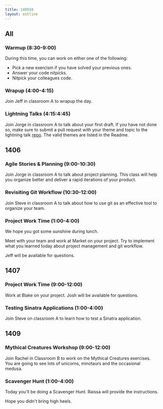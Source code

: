```yaml
---
title: 140910
layout: outline
---
```


## All

### Warmup (8:30-9:00)

During this time, you can work on either one of the following:

* Pick a new exercism if you have solved your previous ones.
* Answer your code nitpicks.
* Nitpick your colleagues code.

### Wrapup (4:00-4:15)

Join Jeff in classroom A to wrapup the day.

### Lightning Talks (4:15:4:45)

Join Jorge in classroom A to talk about your first draft. If you have not done so, make sure to submit a pull request with your theme and topic to the lightning talk [repo](https://github.com/turingschool/lightning_talks). The valid themes are listed in the Readme.

## 1406

### Agile Stories & Planning (9:00-10:30)

Join Jorge in classroom A to talk about project planning. This class will help you organize better and deliver a rapid iterations of your product.

### Revisiting Git Workflow (10:30-12:00)

Join Steve in classroom A to talk about how to use git as an effective tool to organize your team.

### Project Work Time (1:00-4:00)

We hope you got some sunshine during lunch.

Meet with your team and work at Market on your project. Try to implement what you learned today about project management and git workflow.

Jeff will be available for questions.

## 1407

### Project Work Time (9:00-12:00)

Work at Blake on your project. Josh will be available for questions.

### Testing Sinatra Applications (1:00-4:00)

Join Steve on classroom A to learn how to test a Sinatra application.

## 1409

### Mythical Creatures Workshop (9:00-12:00)

Join Rachel in Classroom B to work on the Mythical Creatures exercises. You are going to see lots of unicorns, minotaurs and the occasional medusa.

### Scavenger Hunt (1:00-4:00)

Today you'll be doing a Scavenger Hunt. Raissa will provide the instructions.

Hope you didn't bring high heels.

